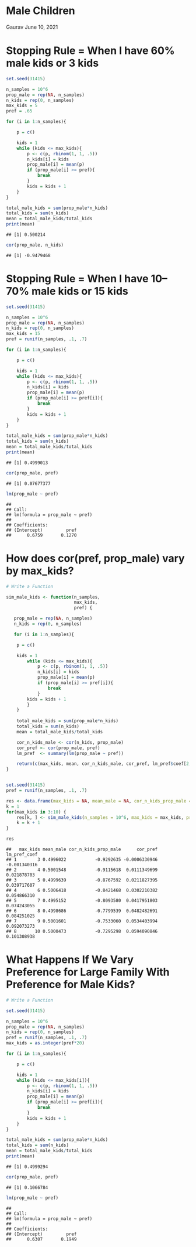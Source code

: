 Male Children
================
Gaurav
June 10, 2021

# Stopping Rule = When I have 60% male kids or 3 kids

``` r
set.seed(31415)

n_samples = 10^6
prop_male = rep(NA, n_samples)
n_kids = rep(0, n_samples)
max_kids = 5
pref = .65

for (i in 1:n_samples){

    p = c()

    kids = 1
    while (kids <= max_kids){
        p <- c(p, rbinom(1, 1, .5))
        n_kids[i] = kids
        prop_male[i] = mean(p)
        if (prop_male[i] >= pref){
            break
        }
        kids = kids + 1
    }
}

total_male_kids = sum(prop_male*n_kids)
total_kids = sum(n_kids)
mean = total_male_kids/total_kids
print(mean)
```

    ## [1] 0.500214

``` r
cor(prop_male, n_kids)
```

    ## [1] -0.9479468

# Stopping Rule = When I have 10–70% male kids or 15 kids

``` r
set.seed(31415)

n_samples = 10^6
prop_male = rep(NA, n_samples)
n_kids = rep(0, n_samples)
max_kids = 15
pref = runif(n_samples, .1, .7)

for (i in 1:n_samples){

    p = c()

    kids = 1
    while (kids <= max_kids){
        p <- c(p, rbinom(1, 1, .5))
        n_kids[i] = kids
        prop_male[i] = mean(p)
        if (prop_male[i] >= pref[i]){
            break
        }
        kids = kids + 1
    }
}

total_male_kids = sum(prop_male*n_kids)
total_kids = sum(n_kids)
mean = total_male_kids/total_kids
print(mean)
```

    ## [1] 0.4999013

``` r
cor(prop_male, pref)
```

    ## [1] 0.07677377

``` r
lm(prop_male ~ pref)
```

    ## 
    ## Call:
    ## lm(formula = prop_male ~ pref)
    ## 
    ## Coefficients:
    ## (Intercept)         pref  
    ##      0.6759       0.1270

# How does cor(pref, prop\_male) vary by max\_kids?

``` r
# Write a Function

sim_male_kids <- function(n_samples, 
                          max_kids,
                          pref) {

   prop_male = rep(NA, n_samples)
   n_kids = rep(0, n_samples)

   for (i in 1:n_samples){

    p = c()

    kids = 1
        while (kids <= max_kids){
            p <- c(p, rbinom(1, 1, .5))
            n_kids[i] = kids
            prop_male[i] = mean(p)
            if (prop_male[i] >= pref[i]){
                break
            }   
        kids = kids + 1
        }
    }
    
    total_male_kids = sum(prop_male*n_kids)
    total_kids = sum(n_kids)
    mean = total_male_kids/total_kids

    cor_n_kids_male <- cor(n_kids, prop_male)
    cor_pref <- cor(prop_male, pref)
    lm_pref  <- summary(lm(prop_male ~ pref))

    return(c(max_kids, mean, cor_n_kids_male, cor_pref, lm_pref$coef[2,1]))
}


set.seed(31415)
pref = runif(n_samples, .1, .7)

res <- data.frame(max_kids = NA, mean_male = NA, cor_n_kids_prop_male = NA, cor_pref = NA, lm_pref_coef = NA)
k = 1
for(max_kids in 3:10) {
    res[k, ] <- sim_male_kids(n_samples = 10^6, max_kids = max_kids, pref = pref)
    k = k + 1
}

res
```

    ##   max_kids mean_male cor_n_kids_prop_male      cor_pref lm_pref_coef
    ## 1        3 0.4996022           -0.9292635 -0.0006330946 -0.001340316
    ## 2        4 0.5001548           -0.9115618  0.0111349699  0.021878703
    ## 3        5 0.4999639           -0.8767592  0.0211827395  0.039717607
    ## 4        6 0.5006418           -0.8421468  0.0302210382  0.054866310
    ## 5        7 0.4995152           -0.8093580  0.0417951803  0.074243055
    ## 6        8 0.4998686           -0.7799539  0.0482482691  0.084251025
    ## 7        9 0.5001601           -0.7533060  0.0534403994  0.092073273
    ## 8       10 0.5000473           -0.7295298  0.0594090846  0.101308938

# What Happens If We Vary Preference for Large Family With Preference for Male Kids?

``` r
# Write a Function

set.seed(31415)

n_samples = 10^6
prop_male = rep(NA, n_samples)
n_kids = rep(0, n_samples)
pref = runif(n_samples, .1, .7)
max_kids = as.integer(pref*20)

for (i in 1:n_samples){

    p = c()

    kids = 1
    while (kids <= max_kids[i]){
        p <- c(p, rbinom(1, 1, .5))
        n_kids[i] = kids
        prop_male[i] = mean(p)
        if (prop_male[i] >= pref[i]){
            break
        }
        kids = kids + 1
    }
}

total_male_kids = sum(prop_male*n_kids)
total_kids = sum(n_kids)
mean = total_male_kids/total_kids
print(mean)
```

    ## [1] 0.4999294

``` r
cor(prop_male, pref)
```

    ## [1] 0.1066784

``` r
lm(prop_male ~ pref)
```

    ## 
    ## Call:
    ## lm(formula = prop_male ~ pref)
    ## 
    ## Coefficients:
    ## (Intercept)         pref  
    ##      0.6307       0.1949
